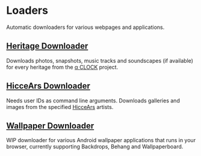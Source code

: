 # Loaders

Automatic downloaders for various webpages and applications.

## [Heritage Downloader](https://github.com/TheLastZombie/loaders/blob/master/Heritage%20Downloader.js)

Downloads photos, snapshots, music tracks and soundscapes (if available) for every heritage from the [α CLOCK](https://www.sony.net/united/clock/) project.

## [HicceArs Downloader](https://github.com/TheLastZombie/loaders/blob/master/HicceArs%20Downloader.js)

Needs user IDs as command line arguments. Downloads galleries and images from the specified [HicceArs](https://hiccears.com/) artists.

## [Wallpaper Downloader](https://rsch.neocities.org/wallloader)

WIP downloader for various Android wallpaper applications that runs in your browser, currently supporting Backdrops, Behang and Wallpaperboard.

